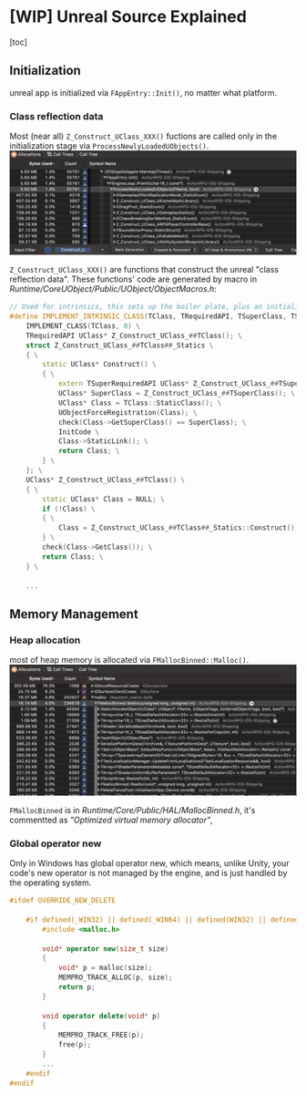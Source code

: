 # [WIP] Unreal Source Explained

[toc]

## Initialization
unreal app is initialized via `FAppEntry::Init()`, no matter what platform.

### Class reflection data
Most (near all) `Z_Construct_UClass_XXX()` fuctions are called only in the initialization stage via `ProcessNewlyLoadedUObjects()`.
![](img/Class_reflection_data_allocation.png)

`Z_Construct_UClass_XXX()` are functions that construct the unreal "class reflection data". These functions' code are generated by macro in *Runtime/CoreUObject/Public/UObject/ObjectMacros.h*:

```C++
// Used for intrinsics, this sets up the boiler plate, plus an initialization singleton, which can create properties and GC tokens
#define IMPLEMENT_INTRINSIC_CLASS(TClass, TRequiredAPI, TSuperClass, TSuperRequiredAPI, TPackage, InitCode) \
	IMPLEMENT_CLASS(TClass, 0) \
	TRequiredAPI UClass* Z_Construct_UClass_##TClass(); \
	struct Z_Construct_UClass_##TClass##_Statics \
	{ \
		static UClass* Construct() \
		{ \
			extern TSuperRequiredAPI UClass* Z_Construct_UClass_##TSuperClass(); \
			UClass* SuperClass = Z_Construct_UClass_##TSuperClass(); \
			UClass* Class = TClass::StaticClass(); \
			UObjectForceRegistration(Class); \
			check(Class->GetSuperClass() == SuperClass); \
			InitCode \
			Class->StaticLink(); \
			return Class; \
		} \
	}; \
	UClass* Z_Construct_UClass_##TClass() \
	{ \
		static UClass* Class = NULL; \
		if (!Class) \
		{ \
			Class = Z_Construct_UClass_##TClass##_Statics::Construct();\
		} \
		check(Class->GetClass()); \
		return Class; \
	} \

    ...
```

## Memory Management

### Heap allocation
most of heap memory is allocated via `FMallocBinned::Malloc()`.
![](img/Heap_allocation.png)

`FMallocBinned` is in *Runtime/Core/Public/HAL/MallocBinned.h*, it's commentted as *"Optimized virtual memory allocator"*, 

### Global operator new
Only in Windows has global operator new, which means, unlike Unity, your code's new operator is not managed by the engine, and is just handled by the operating system.
```C++
#ifdef OVERRIDE_NEW_DELETE

	#if defined(_WIN32) || defined(_WIN64) || defined(WIN32) || defined(WIN64) || defined(__WIN32__) || defined(__WINDOWS__)
		#include <malloc.h>

		void* operator new(size_t size)
		{
			void* p = malloc(size);
			MEMPRO_TRACK_ALLOC(p, size);
			return p;
		}

		void operator delete(void* p)
		{
			MEMPRO_TRACK_FREE(p);
			free(p);
		}
        ...
	#endif
#endif
```